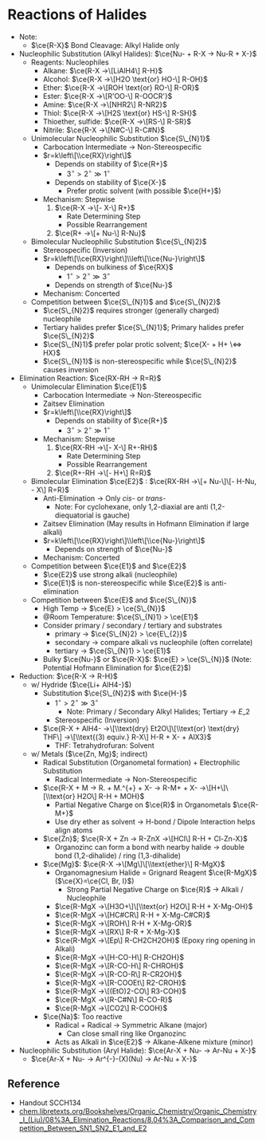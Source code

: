 # Reactions of Halides

* Note:
  * $\ce{R-X}$ Bond Cleavage: Alkyl Halide only
* Nucleophilic Substitution (Alkyl Halides): $\ce{Nu- + R-X -> Nu-R + X-}$
  * Reagents: Nucleophiles
    * Alkane: $\ce{R-X ->\[LiAlH4\] R-H}$
    * Alcohol: $\ce{R-X ->\[H2O \text{or} HO-\] R-OH}$
    * Ether: $\ce{R-X ->\[ROH \text{or} RO-\] R-OR}$
    * Ester: $\ce{R-X ->\[R'OO-\] R-OOCR'}$
    * Amine: $\ce{R-X ->\[NHR2\] R-NR2}$
    * Thiol: $\ce{R-X ->\[H2S \text{or} HS-\] R-SH}$
    * Thioether, sulfide: $\ce{R-X ->\[RS-\] R-SR}$
    * Nitrile: $\ce{R-X ->\[N#C-\] R-C#N}$
  * Unimolecular Nucleophilic Substitution $\ce{S\_{N}1}$
    * Carbocation Intermediate → Non-Stereospecific
    * $r=k\left\[\\ce{RX}\right\]$
      * Depends on stability of $\ce{R+}$
        * $3^{\circ}>2^{\circ}\gg1^{\circ}$
      * Depends on stability of $\ce{X-}$
        * Prefer protic solvent (with possible $\ce{H+}$)
    * Mechanism: Stepwise
      1. $\ce{R-X ->\[- X-\] R+}$
         * Rate Determining Step
         * Possible Rearrangement
      1. $\ce{R+ ->\[+ Nu-\] R-Nu}$
  * Bimolecular Nucleophilic Substitution $\ce{S\_{N}2}$
    * Stereospecific (Inversion)
    * $r=k\left\[\\ce{RX}\right\]\\left\[\\ce{Nu-}\right\]$
      * Depends on bulkiness of $\ce{RX}$
        * $1^{\circ}>2^{\circ}\gg3^{\circ}$
      * Depends on strength of $\ce{Nu-}$
    * Mechanism: Concerted
  * Competition between $\ce{S\_{N}1}$ and $\ce{S\_{N}2}$
    * $\ce{S\_{N}2}$ requires stronger (generally charged) nucleophile
    * Tertiary halides prefer $\ce{S\_{N}1}$; Primary halides prefer $\ce{S\_{N}2}$
    * $\ce{S\_{N}1}$ prefer polar protic solvent; $\ce{X- + H+ \<=> HX}$
    * $\ce{S\_{N}1}$ is non-stereospecific while $\ce{S\_{N}2}$ causes inversion
* Elimination Reaction: $\ce{RX-RH -> R=R}$
  * Unimolecular Elimination $\ce{E1}$
    * Carbocation Intermediate → Non-Stereospecific
    * Zaitsev Elimination
    * $r=k\left\[\\ce{RX}\right\]$
      * Depends on stability of $\ce{R+}$
        * $3^{\circ}>2^{\circ}\gg1^{\circ}$
    * Mechanism: Stepwise
      1. $\ce{RX-RH ->\[- X-\] R+-RH}$
         * Rate Determining Step
         * Possible Rearrangement
      1. $\ce{R+-RH ->\[- H+\] R=R}$
  * Bimolecular Elimination $\ce{E2}$ : $\ce{RX-RH ->\[+ Nu-\]\[- H-Nu, - X\] R=R}$
    * Anti-Elimination → Only *cis*- or *trans*-
      * Note: For cyclohexane, only 1,2-diaxial are anti (1,2-diequatorial is gauche)
    * Zaitsev Elimination (May results in Hofmann Elimination if large alkali)
    * $r=k\left\[\\ce{RX}\right\]\\left\[\\ce{Nu-}\right\]$
      * Depends on strength of $\ce{Nu-}$
    * Mechanism: Concerted
  * Competition between $\ce{E1}$ and $\ce{E2}$
    * $\ce{E2}$ use strong alkali (nucleophile)
    * $\ce{E1}$ is non-stereospecific while $\ce{E2}$ is anti-elimination
  * Competition between $\ce{E}$ and $\ce{S\_{N}}$
    * High Temp → $\ce{E} > \ce{S\_{N}}$
    * @Room Temperature: $\ce{S\_{N}1} > \ce{E1}$
    * Consider primary / secondary / tertiary and substrates
      * primary → $\ce{S\_{N}2} > \ce{E\_{2}}$
      * secondary → compare alkali vs nucleophile (often correlate)
      * tertiary → $\ce{S\_{N}1} > \ce{E1}$
    * Bulky $\ce{Nu-}$ or $\ce{R-X}$: $\ce{E} > \ce{S\_{N}}$ (Note: Potential Hofmann Elimination for $\ce{E2}$)
* Reduction: $\ce{R-X -> R-H}$
  * w/ Hydride ($\ce{Li+ AlH4-}$)
    * Substitution $\ce{S\_{N}2}$ with $\ce{H-}$
      * $1^{\circ}>2^{\circ}\gg3^{\circ}$
        * Note: Primary / Secondary Alkyl Halides; Tertiary → $E\_{2}$
      * Stereospecific (Inversion)
    * $\ce{R-X + AlH4- ->\[\\text{dry} Et2O\]\[\\text{or} \text{dry} THF\] ->\[\\text{(3) equiv.} R-X\] H-R + X- + AlX3}$
      * THF: Tetrahydrofuran: Solvent
  * w/ Metals ($\ce{Zn, Mg}$; indirect)
    * Radical Substitution (Organometal formation) + Electrophilic Substitution
      * Radical Intermediate → Non-Stereospecific
    * $\ce{R-X + M -> R. + M.^{+} + X- -> R-M+ + X- ->\[H+\]\[\\text{or} H2O\] R-H + MOH}$
      * Partial Negative Charge on $\ce{R}$ in Organometals $\ce{R-M+}$
      * Use dry ether as solvent → H-bond / Dipole Interaction helps align atoms
    * $\ce{Zn}$; $\ce{R-X + Zn -> R-ZnX ->\[HCl\] R-H + Cl-Zn-X}$
      * Organozinc can form a bond with nearby halide → double bond (1,2-dihalide) / ring (1,3-dihalide)
    * $\ce{Mg}$: $\ce{R-X ->\[Mg\]\[\\text{ether}\] R-MgX}$
      * Organomagnesium Halide = Grignard Reagent $\ce{R-MgX}$ ($\ce{X}=\ce{Cl, Br, I}$)
        * Strong Partial Negative Charge on $\ce{R}$ → Alkali / Nucleophile
      * $\ce{R-MgX ->\[H3O+\]\[\\text{or} H2O\] R-H + X-Mg-OH}$
      * $\ce{R-MgX ->\[HC#CR\] R-H + X-Mg-C#CR}$
      * $\ce{R-MgX ->\[ROH\] R-H + X-Mg-OR}$
      * $\ce{R-MgX ->\[RX\] R-R + X-Mg-X}$
      * $\ce{R-MgX ->\[Ep\] R-CH2CH2OH}$ (Epoxy ring opening in Alkali)
      * $\ce{R-MgX ->\[H-CO-H\] R-CH2OH}$
      * $\ce{R-MgX ->\[R-CO-H\] R-CHROH}$
      * $\ce{R-MgX ->\[R-CO-R\] R-CR2OH}$
      * $\ce{R-MgX ->\[R-COOEt\] R2-CROH}$
      * $\ce{R-MgX ->\[(EtO)2-CO\] R3-COH}$
      * $\ce{R-MgX ->\[R-C#N\] R-CO-R}$
      * $\ce{R-MgX ->\[CO2\] R-COOH}$
    * $\ce{Na}$: Too reactive
      * Radical + Radical → Symmetric Alkane (major)
        * Can close small ring like Organozinc
      * Acts as Alkali in $\ce{E2}$ → Alkane-Alkene mixture (minor)
* Nucleophilic Substitution (Aryl Halide): $\ce{Ar-X + Nu- -> Ar-Nu + X-}$
  * $\ce{Ar-X + Nu- -> Ar^{-}-(X)(Nu) -> Ar-Nu + X-}$

## Reference

* Handout SCCH134
* [chem.libretexts.org/Bookshelves/Organic\_Chemistry/Organic\_Chemistry\_I\_(Liu)/08%3A\_Elimination\_Reactions/8.04%3A\_Comparison\_and\_Competition\_Between\_SN1\_SN2\_E1\_and\_E2](https://chem.libretexts.org/Bookshelves/Organic_Chemistry/Organic_Chemistry_I_(Liu)/08%3A_Elimination_Reactions/8.04%3A_Comparison_and_Competition_Between_SN1_SN2_E1_and_E2)
